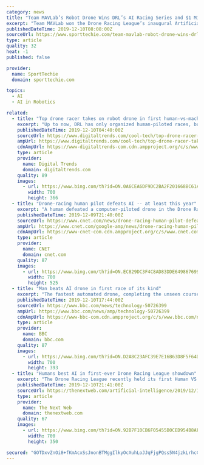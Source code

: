 ```yaml
---
category: news
title: "Team MAVLab’s Robot Drone Wins DRL’s AI Racing Series and $1 Million Prize"
excerpt: "Team MAVLab won the Drone Racing League’s inaugural Artificial Intelligence Robotic Racing circuit on Friday ... Kocher finished the course five seconds faster than MAVLab’s robot-operated challenger, showing that, for now, humans still hold an edge over machines. “We are incredibly excited for Team MAVLab, who designed the winning ..."
publishedDateTime: 2019-12-10T08:08:00Z
sourceUrl: https://www.sporttechie.com/team-mavlab-robot-drone-wins-drl-ai-racing-series
type: article
quality: 32
heat: -1
published: false

provider:
  name: SportTechie
  domain: sporttechie.com

topics:
  - AI
  - AI in Robotics

related:
  - title: "Top drone racer takes on robot drone in first human-vs-machine clash"
    excerpt: "Up to now, DRL has only organized human-piloted races, but with autonomous technology making big advances, it wanted to launch the first Artificial Intelligence Robotic Racing (AIRR) contest to pit humans against machines. Wearing a pair of first-person-view goggles, Kocher flew his quadcopter through the obstacle course at high speed in just 6 ..."
    publishedDateTime: 2019-12-10T04:40:00Z
    sourceUrl: https://www.digitaltrends.com/cool-tech/top-drone-racer-takes-on-robot-drone-in-first-human-vs-machine-clash/
    ampUrl: https://www.digitaltrends.com/cool-tech/top-drone-racer-takes-on-robot-drone-in-first-human-vs-machine-clash/?amp
    cdnAmpUrl: https://www-digitaltrends-com.cdn.ampproject.org/c/s/www.digitaltrends.com/cool-tech/top-drone-racer-takes-on-robot-drone-in-first-human-vs-machine-clash/?amp
    type: article
    provider:
      name: Digital Trends
      domain: digitaltrends.com
    quality: 89
    images:
      - url: https://www.bing.com/th?id=ON.0A6CEA6DF9DC2BA2F201668BC61A3DC8
        width: 700
        height: 366
  - title: "Drone-racing human pilot defeats AI -- at least this year"
    excerpt: "A human defeated a computer-piloted drone in the Drone Racing League's first man-vs.-machine competition. But the programmers behind the AI-powered drone, Team MAVLab from the Netherlands, can take consolation in a $1 million prize for creating the fastest self-piloting aircraft this season. The Drone Racing League mostly involves human pilots ..."
    publishedDateTime: 2019-12-09T21:40:00Z
    sourceUrl: https://www.cnet.com/news/drone-racing-human-pilot-defeats-ai-at-least-this-year/
    ampUrl: https://www.cnet.com/google-amp/news/drone-racing-human-pilot-defeats-ai-at-least-this-year/
    cdnAmpUrl: https://www-cnet-com.cdn.ampproject.org/c/s/www.cnet.com/google-amp/news/drone-racing-human-pilot-defeats-ai-at-least-this-year/
    type: article
    provider:
      name: CNET
      domain: cnet.com
    quality: 87
    images:
      - url: https://www.bing.com/th?id=ON.EC829DC3F4C8AD83DDE649867699E27C
        width: 700
        height: 525
  - title: "Man beats AI drone in first race of its kind"
    excerpt: "The fastest automated drone, completing the unseen course in 12 seconds without the use of GPS or any human intervention, won a $1m (£0.76m) prize. Organisers the Drone Racing League predicts AI-powered drones will dominate the competition by 2023. Its first artificial-intelligence robotic racing contest was the result of a collaboration ..."
    publishedDateTime: 2019-12-10T17:44:00Z
    sourceUrl: https://www.bbc.com/news/technology-50726399
    ampUrl: https://www.bbc.com/news/amp/technology-50726399
    cdnAmpUrl: https://www-bbc-com.cdn.ampproject.org/c/s/www.bbc.com/news/amp/technology-50726399
    type: article
    provider:
      name: BBC
      domain: bbc.com
    quality: 87
    images:
      - url: https://www.bing.com/th?id=ON.D2A8C23AFC39E7E16B63D8F5F64D73D3
        width: 700
        height: 393
  - title: "Humans best AI in first-ever Drone Racing League showdown"
    excerpt: "The Drone Racing League recently held its first Human VS AI match, pitting a drone helmed by AI developed by Delft University of Technology’s MavLab against one flown by human pilot Gabriel Kocher. Despite early race hype, MavLab’s machine took a big “L” as Kocher flew away with the victory, running the course in half the time it took ..."
    publishedDateTime: 2019-12-10T21:41:00Z
    sourceUrl: https://thenextweb.com/artificial-intelligence/2019/12/10/humans-best-ai-in-first-ever-drone-racing-league-showdown/
    type: article
    provider:
      name: The Next Web
      domain: thenextweb.com
    quality: 67
    images:
      - url: https://www.bing.com/th?id=ON.92B7F10CB6F05455B0CED954B8AF44EA
        width: 700
        height: 350

secured: "GOTDxvZnOi8+fKmAcxSsJnonBTMggIlkyOcXuhLoJJqFjgPQss5N4jzkLrhcCNYeOscs8Z6Xc+njnZ400HoifvOj/klfXGuVhYy5cnGY3dSAzfRe5cnJw6cp92hkzn65QjdWgCcNQpSM+1DDoNuM0YiplfbB4L3L8pwq4w8Cv0UI9EyDJgjxqMS4/D3W9jXg3KK8zly5EzmwB+cZRGy1REt8MviFu8vIJ97cZ3lJuD1cNym2xOOR0sTDFAw0q+SKuvrWR0ueXSbRGNcxZo+AmQ==;0FlwuDHZVdbklce2jEjWGQ=="
---
```


